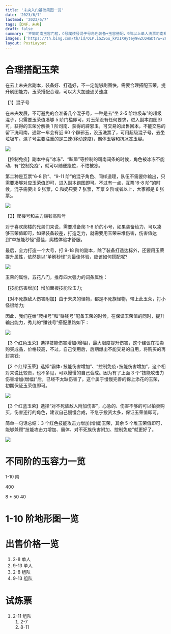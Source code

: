 ```yaml
---
title: '未央入门基础简图一览'
date: '2023/6/7'
lastmod: '2023/6/7'
tags: [DNF，未央]
draft: false
summary: '不同司南玉容门槛，C号爬楼号混子号角色装备+玉容搭配，9阶以上单人洗票司南概率+12阶段洗票概率推荐，宝箱地图一览，'
images: ['https://th.bing.com/th/id/OIP.iGZSGu_kPzIXHytey9wZCQHaDt?w=296&h=174&c=7&r=0&o=5&pid=1.7']
layout: PostLayout
---
```


# 合理搭配玉荣

在云上未央宫副本，装备好、打造好，不一定能够刷图快，需要合理搭配玉荣，提升刷图能力，玉荣搭配合理，可以大大加速通关速度

【1】混子号

在未央发展，不可避免的会准备几个混子号，一种是去“坐 2-5 阶垃圾车”的超级混子，只需要玉荣值凑够 5 阶门槛即可，对玉荣没有任何要求，进入副本跑图即可，获得的玉荣分解换 1 阶司南、获得的辟邪玉，可交易的出售回本，不能交易的留下洗司南，通常一车会有近 60 个辟邪玉，没玉洗票了，可用超级混子号，去坐垃圾车。混子号主要注重的是三速(移动速度)，霸体玉容和抗冰冻玉容。

![](https://pic4.zhimg.com/v2-4a61cc87a7ae2dba72f9edb05115261f_b.jpg)

【控制免疫】副本中有“冰冻”、“眩晕”等控制的司南词条的时候，角色被冰冻不能动，有“控制免疫”，就可以随便跑位，不怕被冻。

第二种是互票“6-8 阶”、“9-11 阶”的混子角色、同样道理，队伍不需要你输出，只需要凑够对应玉荣值即可，进入副本跑图即可。不过有一点，互票“6-8 阶”的时候，混子需要出 9 张票，C 和奶只要 7 张票，互票 9 阶或者以上，大家都是 8 张票;。

![](https://pic4.zhimg.com/v2-a5e5a8336e082133c754e55c5f2871ab_b.jpg)

【2】爬楼号和主力赚钱高阶号

对于喜欢爬楼的兄弟们来说，需要准备爬 1-8 阶的小号，如果装备给力，可以凑够玉荣值即可，如果装备较差，打造乏力，就需要用玉荣来堆伤害，伤害值达到“单技能秒怪”最佳，爬楼体验才舒服。

最后，全力打造一个大号，打 9-18 阶的副本，除了装备打造达标外，还要用玉荣提升属性，依然是以“单刷秒怪”为最佳体验，应该如何搭配呢?

![](https://pic2.zhimg.com/v2-a52dbc27d53931fc1d8d0e6eb788c511_r.jpg)

玉荣的属性，五花八门，推荐四大强力的词条属性：

【技能伤害增加】增加面板技能攻击力;

【对不死族敌人伤害附加】由于未央的怪物，都是不死族怪物，带上此玉荣，打小怪很给力;

因此，我们在给“爬楼号”和“赚钱号”配备玉荣的时候，在保证玉荣值的同时，提升输出能力，秀儿的“赚钱号”搭配思路如下：

![](https://pic2.zhimg.com/v2-026d273597bb9e4948e445faaf46f0b9_r.jpg)

【3 个红色玉荣】选择技能伤害增加(增幅)，最大限度提升伤害，这个建议在拍卖购买成品，价格较高，不过，自己使用后，后期爆出不能交易的自用，将购买的再封卖钱;

【2 个红绿玉荣】选择“霸体+技能伤害增加”、“控制免疫+技能伤害增加”，这个相对来说比较贵，也不多见，可以慢慢的自己合成。因为有了上面 3 个“技能攻击力伤害增加(增幅)”后，已经不太缺伤害了。这个属于慢慢完善的锦上添花的玉荣，初期保证玉荣值即可。

![](https://pic3.zhimg.com/v2-c6f1be515845cd590d72b247eda3a356_r.jpg)

【3 个红蓝玉荣】选择“对不死族敌人附加伤害”，心急的、伤害不够的可以拍卖购买，伤害还行的角色，建议自己慢慢合成，不急于投资太多，保证玉荣值即可。

简单一句话总结：3 个红色技能攻击力增加(增幅)玉荣，其余 5 个堆玉荣值即可，能够兼顾“技能攻击力增加、霸体、对不死族伤害附加、控制免疫”就更好了。

![](https://pic1.zhimg.com/v2-7b5dd188d52194d54963b0a3fe4a3820_b.jpg)

# 不同阶的玉容力一览

1-10 阶

400

8 \* 50 40

# 1-10 阶地形图一览

# 出售价格一览

1. 2-8 单人
2. 9-13 单人
3. 2-8 组队
4. 9-13 组队

# 试炼票

1. 2-11 组队
   1. 2-7
   2. 8-11
